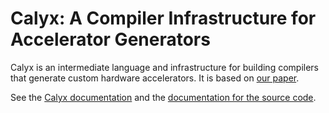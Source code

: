 # Calyx: A Compiler Infrastructure for Accelerator Generators

Calyx is an intermediate language and infrastructure for building compilers that generate custom hardware accelerators. It is based on [our paper](https://rachitnigam.com/files/pubs/calyx.pdf).

See the [Calyx documentation](https://capra.cs.cornell.edu/calyx/) and the [documentation for the source code](https://capra.cs.cornell.edu/calyx/doc/calyx).
